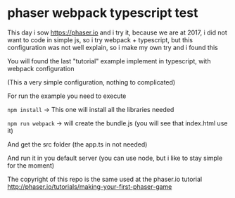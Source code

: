 # phaser webpack typescript test

This day i sow https://phaser.io and i try it, because we are at 2017, i did not want to code in simple js, so i try webpack + typescript, but this configuration was not well explain, so i make my own try and i found this

You will found the last "tutorial" example implement in typescript, with webpack configuration

(This a very simple configuration, nothing to complicated)

For run the example you need to execute

`npm install` -> This one will install all the libraries needed

`npm run webpack` -> will create the bundle.js (you will see that index.html use it)

And get the src folder (the app.ts in not needed)

And run it in you default server (you can use node, but i like to stay simple for the moment)

The copyright of this repo is the same used at the phaser.io tutorial http://phaser.io/tutorials/making-your-first-phaser-game